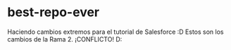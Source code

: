 # best-repo-ever
Haciendo cambios extremos para el tutorial de Salesforce :D
Estos son los cambios de la Rama 2. ¡CONFLICTO! D: